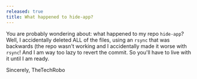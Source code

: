 ```yaml
---
released: true
title: What happened to hide-app?
---
```

You are probably wondering about: what happened to my repo `hide-app`?
Well, I accidentally deleted ALL of the files, using an `rsync` that was backwards (the repo wasn't working and I accidentally made it worse with `rsync`!
And I am way too lazy to revert the commit. So you'll have to live with it until I am ready.

Sincerely,
TheTechRobo
